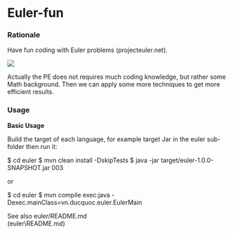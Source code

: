 Euler-fun
==========


### Rationale

Have fun coding with Euler problems (projecteuler.net). 

<img src="http://projecteuler.net/profile/ducquoc_vn.png"></img>

Actually the PE does not requires much coding knowledge, but rather some Math background. Then we can apply some more techniques to get more efficient results.

### Usage

**Basic Usage**

Build the target of each language, for example target Jar in the euler sub-folder then run it:

  $ cd euler
  $ mvn clean install -DskipTests
  $ java -jar target/euler-1.0.0-SNAPSHOT.jar 003

or

  $ cd euler
  $ mvn compile exec:java -Dexec.mainClass=vn.ducquoc.euler.EulerMain

See also euler/README.md  
(euler\README.md)
